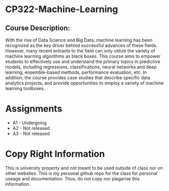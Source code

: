 # CP322-Machine-Learning

## Course Description:
With the rise of Data Science and Big Data, machine learning has been recognized as the key driver behind successful advances of these fields. However, many recent entrants to the field can only utilize the variety of machine learning algorithms as black boxes. This course aims to empower students to effectively use and understand the primary topics in predictive models, including regressions, classifications, neural networks and deep learning, ensemble-based methods, performance evaluation, etc. In addition, the course provides case studies that describe specific data analytics projects, and provide opportunities to employ a variety of machine learning toolboxes.

# Assignments 
* A1 - Undergoing
* A2 - Not released 
* A3 - Not released

# Copy Right Information
This is university property and not meant to be used outside of class nor on other websites. This is my personal github repo for the class for personal useage and documentation. Thus, do not copy nor plagarise this information. 
